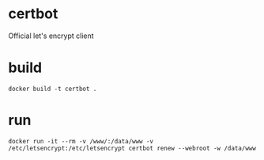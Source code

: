 # certbot

Official let's encrypt client 

# build

    docker build -t certbot .

# run

    docker run -it --rm -v /www/:/data/www -v /etc/letsencrypt:/etc/letsencrypt certbot renew --webroot -w /data/www
